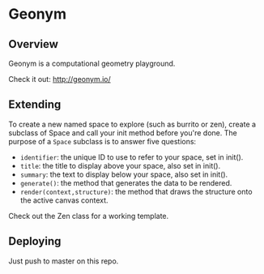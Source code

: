 # Geonym

## Overview

Geonym is a computational geometry playground.

Check it out: http://geonym.io/

## Extending

To create a new named space to explore (such as burrito or zen), create a subclass of Space and call your init method before you're done. The purpose of a `Space` subclass is to answer five questions:

* `identifier`: the unique ID to use to refer to your space, set in init().
* `title`: the title to display above your space, also set in init().
* `summary`: the text to display below your space, also set in init().
* `generate()`: the method that generates the data to be rendered.
* `render(context,structure)`: the method that draws the structure onto the active canvas context.

Check out the Zen class for a working template.

## Deploying

Just push to master on this repo.

